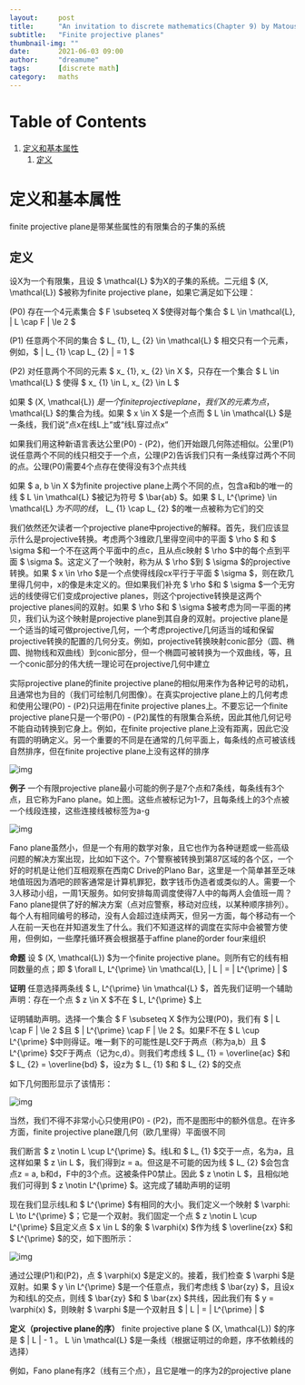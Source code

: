 ```yaml
---
layout:     post
title:      "An invitation to discrete mathematics(Chapter 9) by Matousek"
subtitle:   "Finite projective planes"
thumbnail-img: ""
date:       2021-06-03 09:00
author:     "dreamume"
tags: 		[discrete math]
category:   maths
---
```

<head>
    <script src="https://cdn.mathjax.org/mathjax/latest/MathJax.js?config=TeX-AMS-MML_HTMLorMML" type="text/javascript"></script>
    <script type="text/x-mathjax-config">
        MathJax.Hub.Config({
            tex2jax: {
            skipTags: ['script', 'noscript', 'style', 'textarea', 'pre'],
            inlineMath: [['$','$']]
            }
        });
    </script>
</head>

# Table of Contents

1.  [定义和基本属性](#org26c438d)
    1.  [定义](#org00539b3)


<a id="org26c438d"></a>

# 定义和基本属性

finite projective plane是带某些属性的有限集合的子集的系统


<a id="org00539b3"></a>

## 定义

设X为一个有限集，且设 $ \\mathcal{L} $为X的子集的系统。二元组 $ (X, \\mathcal{L}) $被称为finite projective plane，如果它满足如下公理：

(P0) 存在一个4元素集合 $ F \\subseteq X $使得对每个集合 $ L \\in \\mathcal{L}, \| L \\cap F \| \\le 2 $

(P1) 任意两个不同的集合 $ L_ {1}, L_ {2} \\in \\mathcal{L} $ 相交只有一个元素，例如，$ \| L_ {1} \\cap L_ {2} \| = 1 $

(P2) 对任意两个不同的元素 $ x_ {1}, x_ {2} \\in X $，只存在一个集合 $ L \\in \\mathcal{L} $ 使得 $ x_ {1} \\in L, x_ {2} \\in L $

如果 $ (X, \\mathcal{L}) $是一个finite projective plane，我们X的元素为点，$ \\mathcal{L} $的集合为线。如果 $ x \\in X $是一个点而 $ L \\in \\mathcal{L} $是一条线，我们说“点x在线L上“或“线L穿过点x“

如果我们用这种新语言表达公里(P0) - (P2)，他们开始跟几何陈述相似。公里(P1)说任意两个不同的线只相交于一个点，公理(P2)告诉我们只有一条线穿过两个不同的点。公理(P0)需要4个点存在使得没有3个点共线

如果 $ a, b \\in X $为finite projective plane上两个不同的点，包含a和b的唯一的线 $ L \\in \\mathcal{L} $被记为符号 $ \\bar{ab} $。如果 $ L, L^{\\prime} \\in \\mathcal{L} $为不同的线，$ L_ {1} \\cap L_ {2} $的唯一点被称为它们的交

我们依然还欠读者一个projective plane中projective的解释。首先，我们应该显示什么是projective转换。考虑两个3维欧几里得空间中的平面 $ \\rho $ 和 $ \\sigma $和一个不在这两个平面中的点c，且从点c映射 $ \\rho $中的每个点到平面 $ \\sigma $。这定义了一个映射，称为从 $ \\rho $到 $ \\sigma $的projective转换。如果 $ x \\in \\rho $是一个点使得线段cx平行于平面 $ \\sigma $，则在欧几里得几何中，x的像是未定义的。但如果我们补充 $ \\rho $和 $ \\sigma $一个无穷远的线使得它们变成projective planes，则这个projective转换是这两个projective planes间的双射。如果 $ \\rho $和 $ \\sigma $被考虑为同一平面的拷贝，我们认为这个映射是projective plane到其自身的双射。projective plane是一个适当的域可做projective几何，一个考虑projective几何适当的域和保留projective转换的配置的几何分支。例如，projective转换映射conic部分（圆、椭圆、抛物线和双曲线）到conic部分，但一个椭圆可被转换为一个双曲线，等，且一个conic部分的伟大统一理论可在projective几何中建立

实际projective plane的finite projective plane的相似用来作为各种记号的动机，且通常也为目的（我们可绘制几何图像）。在真实projective plane上的几何考虑和使用公理(P0) - (P2)只运用在finite projective planes上。不要忘记一个finite projective plane只是一个带(P0) - (P2)属性的有限集合系统，因此其他几何记号不能自动转换到它身上。例如，在finite projective plane上没有距离，因此它没有圆的明确定义。另一个重要的不同是在通常的几何平面上，每条线的点可被该线自然排序，但在finite projective plane上没有这样的排序

![img](../img/the_fano_plane.png)

**例子** 一个有限projective plane最小可能的例子是7个点和7条线，每条线有3个点，且它称为Fano plane。如上图。这些点被标记为1-7，且每条线上的3个点被一个线段连接，这些连接线被标签为a-g

![img](../img/weekly_schedule_for_location_plano_bar.png)

Fano plane虽然小，但是一个有用的数学对象，且它也作为各种谜题或一些高级问题的解决方案出现，比如如下这个。7个警察被转换到第87区域的各个区，一个好的时机是让他们互相观察在西南C Drive的Plano Bar，这里是一个简单甚至乏味地值班因为酒吧的顾客通常是计算机罪犯，数字钱币伪造者或类似的人。需要一个3人移动小组，一周1天服务。如何安排每周调度使得7人中的每两人会值班一周？Fano plane提供了好的解决方案（点对应警察，移动对应线，以某种顺序排列）。每个人有相同编号的移动，没有人会超过连续两天，但另一方面，每个移动有一个人在前一天也在并知道发生了什么。我们不知道这样的调度在实际中会被警方使用，但例如，一些摩托循环赛会根据基于affine plane的order four来组织

**命题** 设 $ (X, \\mathcal{L}) $为一个finite projective plane。则所有它的线有相同数量的点；即 $ \\forall L, L^{\\prime} \\in \\mathcal{L}, \| L \| = \| L^{\\prime} \| $

**证明** 任意选择两条线 $ L, L^{\\prime} \\in \\mathcal{L} $，首先我们证明一个辅助声明：存在一个点 $ z \\in X $不在 $ L, L^{\\prime} $上

证明辅助声明。选择一个集合 $ F \\subseteq X $作为公理(P0)，我们有 $ \| L \\cap F \| \\le 2 $且 $ \| L^{\\prime} \\cap F \| \\le 2 $。如果F不在 $ L \\cup L^{\\prime} $中则得证。唯一剩下的可能性是L交F于两点（称为a,b）且 $ L^{\\prime} $交F于两点（记为c,d）。则我们考虑线 $ L_ {1} = \\overline{ac} $和 $ L_ {2} = \\overline{bd} $，设z为 $ L_ {1} $和 $ L_ {2} $的交点

如下几何图形显示了该情形：

![img](../img/two_lines_in_a_finite_projective_plane.png)

当然，我们不得不非常小心只使用(P0) - (P2)，而不是图形中的额外信息。在许多方面，finite projective plane跟几何（欧几里得）平面很不同

我们断言 $ z \\notin L \\cup L^{\\prime} $。线L和 $ L_ {1} $交于一点，名为a，且这样如果 $ z \\in L $，我们得到z = a。但这是不可能的因为线 $ L_ {2} $会包含点z = a, b和d，F中的3个点。这被条件P0禁止。因此 $ z \\notin L $，且相似地我们可得到 $ z \\notin L^{\\prime} $。这完成了辅助声明的证明

现在我们显示线L和 $ L^{\\prime} $有相同的大小。我们定义一个映射 $ \\varphi: L \\to L^{\\prime} $；它是一个双射。我们固定一个点 $ z \\notin L \\cup L^{\\prime} $且定义点 $ x \\in L $的象 $ \\varphi(x) $作为线 $ \\overline{zx} $和 $ L^{\\prime} $的交，如下图所示：

![img](../img/proof_proposition_of_finite_projective_plane.png)

通过公理(P1)和(P2)，点 $ \\varphi(x) $是定义的。接着，我们检查 $ \\varphi $是双射。如果 $ y \\in L^{\\prime} $是一个任意点，我们考虑线 $ \\bar{zy} $，且设x为和线L的交点，则线 $ \\bar{zy} $和 $ \\bar{zx} $共线，因此我们有 $ y = \\varphi(x) $，则映射 $ \\varphi $是一个双射且 $ \| L \| = \| L^{\\prime} \| $

**定义（projective plane的序）** finite projective plane $ (X, \\mathcal{L}) $的序是 $ \| L \| - 1 $。$ L \\in \\mathcal{L} $是一条线（根据证明过的命题，序不依赖线的选择）

例如，Fano plane有序2（线有三个点），且它是唯一的序为2的projective plane
